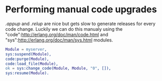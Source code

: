 # Performing manual code upgrades

_.appup_ and _.relup_ are nice but gets slow to generate releases for every code
change. Luckily we can do this manualy using the "code":http://erlang.org/doc/man/code.html
and "sys":http://erlang.org/doc/man/sys.html modules.

```erlang
Module = myserver,
sys:suspend(Module),
code:purge(Module),
code:load_file(Module),
ok = sys:change_code(Module, Module, "0", []),
sys:resume(Module).
```
